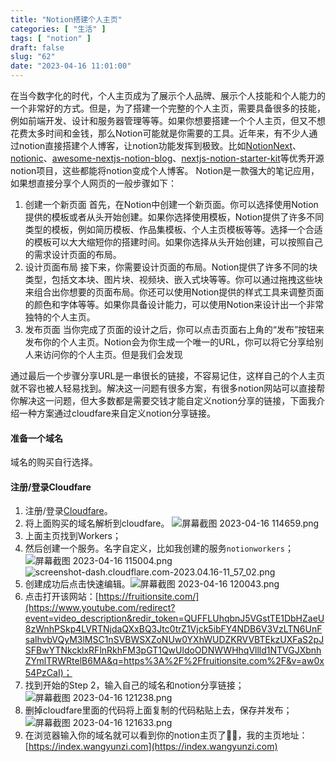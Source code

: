 ```yaml
---
title: "Notion搭建个人主页"
categories: [ "生活" ]
tags: [ "notion" ]
draft: false
slug: "62"
date: "2023-04-16 11:01:00"
---
```



在当今数字化的时代，个人主页成为了展示个人品牌、展示个人技能和个人能力的一个非常好的方式。但是，为了搭建一个完整的个人主页，需要具备很多的技能，例如前端开发、设计和服务器管理等等。如果你想要搭建一个个人主页，但又不想花费太多时间和金钱，那么Notion可能就是你需要的工具。近年来，有不少人通过notion直接搭建个人博客，让notion功能发挥到极致。比如[NotionNext](https://github.com/tangly1024/NotionNext)、[notionic](https://github.com/izuolan/notionic)、[awesome-nextjs-notion-blog](https://github.com/VIkill33/awesome-nextjs-notion-blog)、[nextjs-notion-starter-kit](https://github.com/transitive-bullshit/nextjs-notion-starter-kit)等优秀开源notion项目，这些都能将notion变成个人博客。
Notion是一款强大的笔记应用，如果想直接分享个人网页的一般步骤如下：
1. 创建一个新页面
   首先，在Notion中创建一个新页面。你可以选择使用Notion提供的模板或者从头开始创建。如果你选择使用模板，Notion提供了许多不同类型的模板，例如简历模板、作品集模板、个人主页模板等等。选择一个合适的模板可以大大缩短你的搭建时间。如果你选择从头开始创建，可以按照自己的需求设计页面的布局。
2. 设计页面布局
   接下来，你需要设计页面的布局。Notion提供了许多不同的块类型，包括文本块、图片块、视频块、嵌入式块等等。你可以通过拖拽这些块来组合出你想要的页面布局。你还可以使用Notion提供的样式工具来调整页面的颜色和字体等等。如果你具备设计能力，可以使用Notion来设计出一个非常独特的个人主页。
3. 发布页面
   当你完成了页面的设计之后，你可以点击页面右上角的“发布”按钮来发布你的个人主页。Notion会为你生成一个唯一的URL，你可以将它分享给别人来访问你的个人主页。但是我们会发现

通过最后一个步骤分享URL是一串很长的链接，不容易记住，这样自己的个人主页就不容也被人轻易找到。解决这一问题有很多方案，有很多notion网站可以直接帮你解决这一问题，但大多数都是需要交钱才能自定义notion分享的链接，下面我介绍一种方案通过cloudfare来自定义notion分享链接。

#### 准备一个域名
域名的购买自行选择。

#### 注册/登录Cloudfare
1. 注册/登录[Cloudfare](https://www.cloudflare-cn.com/)。
2. 将上面购买的域名解析到cloudfare。
   ![屏幕截图 2023-04-16 114659.png](https://blog.wangyunzi.com/2023/04/16/1681616913.png)
3. 上面主页找到Workers；
4. 然后创建一个服务。名字自定义，比如我创建的服务`notionworkers`； ![屏幕截图 2023-04-16 115004.png](https://blog.wangyunzi.com/2023/04/16/1681617291.png)   ![screenshot-dash.cloudflare.com-2023.04.16-11_57_02.png](https://blog.wangyunzi.com/2023/04/16/1681617554.png)
6. 创建成功后点击快速编辑。![屏幕截图 2023-04-16 120043.png](https://blog.wangyunzi.com/2023/04/16/1681617670.png)
7. 点击打开该网站：[https://fruitionsite.com/](https://www.youtube.com/redirect?event=video_description&redir_token=QUFFLUhqbnJ5VGstTE1DbHZaeU8zWnhPSkp4LVRTNjdaQXxBQ3Jtc0trZ1Vjck5ibFY4NDB6V3VzLTN6UnFsalhvbVQyM3lMSC1nSVBWSXZoNUw0YXhWUDZKRVVBTEkzUXFaS2pJSFBwYTNkcklxRFlnRkhFM3pGT1QwUldoODNWWHhqVllld1NTVGJXbnhZYmlTRWRtelB6MA&q=https%3A%2F%2Ffruitionsite.com%2F&v=aw0x54PzCaI)；
8. 找到开始的Step 2，输入自己的域名和notion分享链接；![屏幕截图 2023-04-16 121238.png](https://blog.wangyunzi.com/2023/04/16/1681618469.png)
9. 删掉cloudfare里面的代码将上面复制的代码粘贴上去，保存并发布；![屏幕截图 2023-04-16 121633.png](https://blog.wangyunzi.com/2023/04/16/1681618663.png)
10. 在浏览器输入你的域名就可以看到你的notion主页了🙌🌞，我的主页地址：[https://index.wangyunzi.com](https://index.wangyunzi.com)








